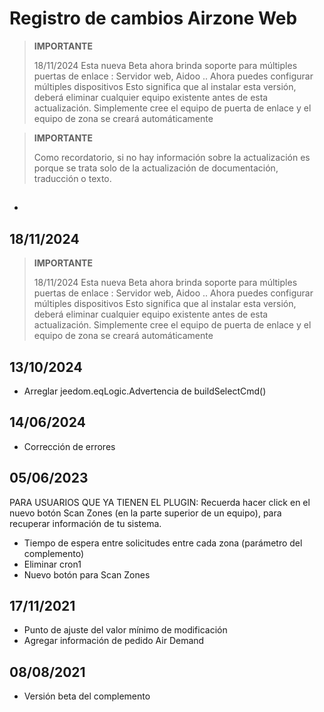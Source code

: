 # Registro de cambios Airzone Web

>**IMPORTANTE**
>
> 18/11/2024
> Esta nueva Beta ahora brinda soporte para múltiples puertas de enlace : Servidor web, Aidoo ..
> Ahora puedes configurar múltiples dispositivos
> Esto significa que al instalar esta versión, deberá eliminar cualquier equipo existente antes de esta actualización.
> Simplemente cree el equipo de puerta de enlace y el equipo de zona se creará automáticamente


>**IMPORTANTE**
>
>Como recordatorio, si no hay información sobre la actualización es porque se trata solo de la actualización de documentación, traducción o texto.


## 

- 

## 18/11/2024

>**IMPORTANTE**
>
> 18/11/2024
> Esta nueva Beta ahora brinda soporte para múltiples puertas de enlace : Servidor web, Aidoo ..
> Ahora puedes configurar múltiples dispositivos
> Esto significa que al instalar esta versión, deberá eliminar cualquier equipo existente antes de esta actualización.
> Simplemente cree el equipo de puerta de enlace y el equipo de zona se creará automáticamente

## 13/10/2024

- Arreglar jeedom.eqLogic.Advertencia de buildSelectCmd()


## 14/06/2024

- Corrección de errores

## 05/06/2023

PARA USUARIOS QUE YA TIENEN EL PLUGIN:
Recuerda hacer click en el nuevo botón Scan Zones (en la parte superior de un equipo), para recuperar información de tu sistema.

- Tiempo de espera entre solicitudes entre cada zona (parámetro del complemento)
- Eliminar cron1
- Nuevo botón para Scan Zones

## 17/11/2021

- Punto de ajuste del valor mínimo de modificación
- Agregar información de pedido Air Demand

## 08/08/2021

- Versión beta del complemento
